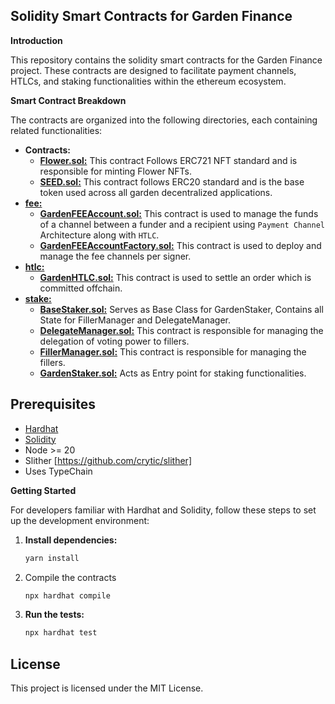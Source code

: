 ## Solidity Smart Contracts for Garden Finance

**Introduction**

This repository contains the solidity smart contracts for the Garden Finance project. These contracts are designed to facilitate payment channels, HTLCs, and staking functionalities within the ethereum ecosystem.

**Smart Contract Breakdown**

The contracts are organized into the following directories, each containing related functionalities:

- **Contracts:**
    - [**Flower.sol:**](./contracts/Flower.sol) This contract Follows ERC721 NFT standard and is responsible for minting Flower NFTs.
    - [**SEED.sol:**](./contracts/SEED.sol) This contract follows ERC20 standard and is the base token used across all garden decentralized applications.
- [**fee:**](./contracts/fee/README.md)
    - [**GardenFEEAccount.sol:**](./contracts/fee/GardenFEEAccount.sol) This contract is used to manage the funds of a channel between a funder and a recipient using `Payment Channel` Architecture along with `HTLC`.
    - [**GardenFEEAccountFactory.sol:**](./contracts/fee/GardenFEEAccountFactory.sol) This contract is used to deploy and manage the fee channels per signer.
- [**htlc:**](./contracts/htlc/Readme.md)
    - [**GardenHTLC.sol:**](./contracts/htlc/GardenHTLC.sol) This contract is used to settle an order which is committed offchain.
- [**stake:**](./contracts/stake/README.md)
    - [**BaseStaker.sol:**](./contracts/stake/BaseStaker.sol) Serves as Base Class for GardenStaker, Contains all State for FillerManager and DelegateManager.
    - [**DelegateManager.sol:**](./contracts/stake/DelegateManager.sol) This contract is responsible for managing the delegation of voting power to fillers.
    - [**FillerManager.sol:**](./contracts/stake/FillerManager.sol) This contract is responsible for managing the fillers.
    - [**GardenStaker.sol:**](./contracts/stake/GardenStaker.sol) Acts as Entry point for staking functionalities.

## Prerequisites
- [Hardhat](https://hardhat.org/)
- [Solidity](https://docs.soliditylang.org/)
- Node >= 20
- Slither [https://github.com/crytic/slither]
- Uses TypeChain

**Getting Started**

For developers familiar with Hardhat and Solidity, follow these steps to set up the development environment:

1. **Install dependencies:**
   ```bash
   yarn install
   ```

2. Compile the contracts
   ```bash
   npx hardhat compile
   ```

3. **Run the tests:**
   ```bash
   npx hardhat test
   ```

## License
This project is licensed under the MIT License.